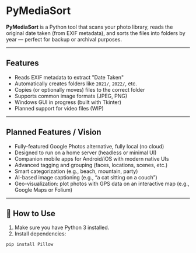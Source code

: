 # PyMediaSort

**PyMediaSort** is a Python tool that scans your photo library, reads the original date taken (from EXIF metadata), and sorts the files into folders by year — perfect for backup or archival purposes.

---

## Features

- Reads EXIF metadata to extract "Date Taken"
- Automatically creates folders like `2021/`, `2022/`, etc.
- Copies (or optionally moves) files to the correct folder
- Supports common image formats (JPEG, PNG)
- Windows GUI in progress (built with Tkinter)
- Planned support for video files (WIP)

---

## Planned Features / Vision

- Fully-featured Google Photos alternative, fully local (no cloud)
- Designed to run on a home server (headless or minimal UI)
- Companion mobile apps for Android/iOS with modern native UIs
- Advanced tagging and grouping (faces, locations, scenes, etc.)
- Smart categorization (e.g., beach, mountain, party)
- AI-based image captioning (e.g., “a cat sitting on a couch”)
- Geo-visualization: plot photos with GPS data on an interactive map (e.g., Google Maps or Folium)

---

## 🚀 How to Use

1. Make sure you have Python 3 installed.
2. Install dependencies:

```bash
pip install Pillow
```
